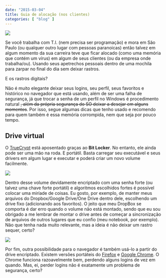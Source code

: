 ```yaml
---
date: "2015-03-04"
title: Guia de alocação (nos clientes)
categories: [ "blog" ]
---
```

![](/images/QAvPgDf.jpg)

Se você trabalha com T.I. (nem precisa ser programação) e mora em São Paulo (ou qualquer outro lugar com pessoas paranoicas) então talvez em algum momento da sua carreira teve que ficar alocado (como uma memória que contém um vírus) em algum de seus clientes (ou da empresa onde trabalha/ou). Usando seus apetrechos pessoais dentro de uma mochila para zarpar no final do dia sem deixar rastros.

E os rastros digitais?

Não é muito elegante deixar seus logins, seu perfil, seus favoritos e histórico no navegador que está usando, além de ser uma falha de segurança, já que trocar a senha de um perfil no Windows é procedimento natural ~~, além da própria segurança do SO deixar a desejar em alguns momentos~~. Por isso, segue algumas dicas que tenho usado e recomendo para quem também é essa memória corrompida, nem que seja por pouco tempo.

## Drive virtual

O [TrueCrypt](http://truecrypt.sourceforge.net/) está aposentado graças ao __Bit Locker__. No entanto, ele ainda pode ser uma mão na roda. E portátil. Basta carregar seu executável e seus drivers em algum lugar e executar e poderá criar um novo volume facilmente.

![](/images/qPaBrTp.png)

Dentro desse volume devidamente encriptado com uma senha forte (ou talvez uma chave forte portátil) e algoritmos escolhidos fortes é possível colocar uma miríade de coisas. Eu gosto, por exemplo, de manter meus arquivos do Dropbox/Google Drive/One Drive dentro dele, escolhendo um drive fixo (adicionando aos favoritos). O jeito que meu DropBox se comporta é dar erro quando o volume não está montado, sendo que eu sou obrigado a me lembrar de montar o drive antes de começar a sincronização de arquivos de outros lugares que eu confio (meu notebook, por exemplo). Não que tenha nada muito relevante, mas a ideia é não deixar um rastro sequer, certo?

![](/images/RXasbjG.png)

Por fim, outra possibilidade para o navegador é também usá-lo a partir do drive encriptado. Existem versões portáteis do [Firefox](http://portableapps.com/apps/internet/firefox_portable) e [Google Chrome](http://portableapps.com/apps/internet/google_chrome_portable). O Chrome funciona razoavelmente bem, perdendo alguns logins de vez em quando. Mas, ei, perder logins não é exatamente um problema de segurança, certo?
